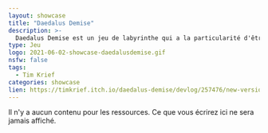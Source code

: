 ```yaml
---
layout: showcase
title: "Daedalus Demise"
description: >-
  Daedalus Demise est un jeu de labyrinthe qui a la particularité d'être infini!
type: Jeu
logo: 2021-06-02-showcase-daedalusdemise.gif
nsfw: false
tags:
  - Tim Krief 
categories: showcase
lien: https://timkrief.itch.io/daedalus-demise/devlog/257476/new-version-out-coins-diamonds-translations-high-scores
---
```


Il n'y a aucun contenu pour les ressources.
Ce que vous écrirez ici ne sera jamais affiché.
